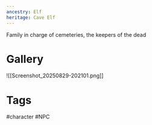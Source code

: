 ```yaml
---
ancestry: Elf
heritage: Cave Elf
---
```


Family in charge of cemeteries, the keepers of the dead

# Gallery
![[Screenshot_20250829-202101.png]]

# Tags
#character #NPC 
